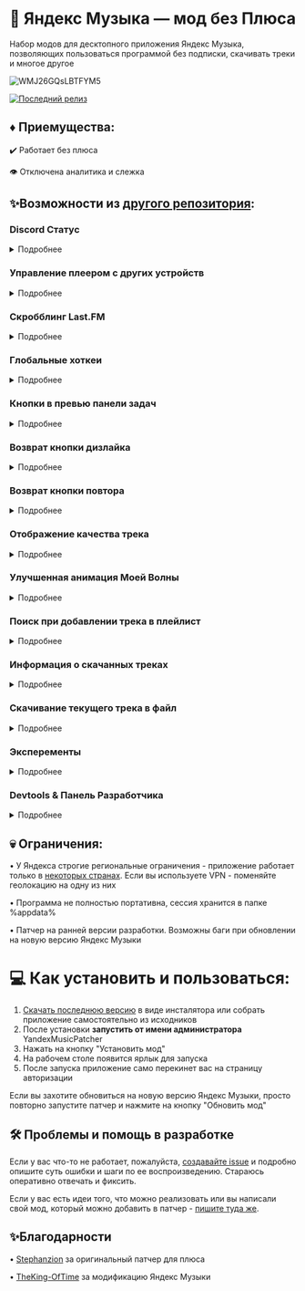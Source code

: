   
# 🎵 Яндекс Музыка — мод без Плюса

Набор модов для десктопного приложения Яндекс Музыка, позволяющих пользоваться программой без подписки, скачивать треки и многое другое

![WMJ26GQsLBTFYM5](https://github.com/user-attachments/assets/7deb631e-c67a-4d68-8a19-1e0fcd374ff1)

[![Последний релиз](https://img.shields.io/github/downloads/DarkPlayOff/YandexMusicExtMod/total?style=flat&label=%D0%A1%D0%BA%D0%B0%D1%87%D0%B0%D1%82%D1%8C)](https://github.com/DarkPlayOff/YandexMusicExtMod/releases/latest/)


## ♦️ Приемущества:
✔️ Работает без плюса

👁️ Отключена аналитика и слежка

## ✨Возможности из [другого репозитория](https://github.com/TheKing-OfTime/YandexMusicModClient):

### Discord Статус
<details>
   <summary>Подробнее</summary>

<details>
   <summary>Настройки</summary>

      "discordRPC": {
			"enable": true or false,                         //Включает или отключает disocrd RPC
			"applicationIDForRPC": "1124055337234858005",    //ID пользовательского приложения вашего для discord RPC
			"showButtons": true or false,                    //Включает или отключает все кнопки в статусе discord 
			"overrideDeepLinksExperiment": true or false,    //Включает или отключает разделение веб-кнопок и кнопок рабочего стола на одну кнопку
			"showGitHubButton": true or false,               //Включает или отключает кнопку Github, если для параметра overrideDeepLinksExperiment установлено значение true
			"afkTimeout": 15,				 //Время в минутах через которое статус в дискорде пропадёт если трек был поставлен на паузу.
			"showAlbum": true or false,                      //Включает или отключает строчку с информацией о альбоме в статусе discord 
   			"showSmallIcon": true or false,                  //Включает или отключает икноку статуса прослушивания в статусе discord 
      }

</details>


Добавляет поддержку отображения текущего трека как статуса в Discord
![image](https://github.com/user-attachments/assets/ff3b0726-6f83-4849-bce6-c5eb31523efa)

</details>

### Управление плеером с других устройств
<details>
   <summary>Подробнее</summary>


Добавляет поддержку управления воспроизведением настольного клиента с других устройств.

<img width="250" alt="Список устройств для воспроизведения" src="https://github.com/user-attachments/assets/17196b75-85c4-42f0-af81-ab62123fde5c">
<img width="250" alt="Управление воспроизведение с телефона на ПК клиенте" src="https://github.com/user-attachments/assets/305a94f9-4908-4c47-9d75-c0838dbad805">

<details>
   <summary>Настройки</summary>

Можно выключить в настройках внутри приложения

![image](https://github.com/user-attachments/assets/8b7280d6-f2ef-4a0e-8835-32e173a1e843)

</details>

</details>

### Скробблинг Last.FM
<details>
   <summary>Подробнее</summary>


Добавляет поддержку cкробблинга в Last.FM. Трек заскробблится если вы прослушаете хотя бы его половину. (Но при этом запрос скроббла отправиться при смене трека)

<img width="550" alt="Страница пользователя Last.FM с заскроббленными треками" src="https://github.com/user-attachments/assets/9a47a37b-b895-4a06-8538-fb94eb009290">

<details>
   <summary>Настройки</summary>

Авторизоваться в Last.FM, а также включить/выключить функцию можно в соответствующем меню в настройках приложения.

![Яндекс_Музыка_YCvwJPSvMt](https://github.com/user-attachments/assets/76c25ff0-fddd-4747-93ba-a6ab60efe876)

<details>
   <summary>Процесс авторизации</summary>

https://github.com/user-attachments/assets/079f8b38-ca6b-4fef-b6a2-efa853fd583f

</details>

</details>

</details>

### Глобальные хоткеи
<details>
   <summary>Подробнее</summary>


Добавляет поддержку глобальных хоткеев.

<details>
   <summary>Настройки</summary>

	"globalShortcuts": {
		"TOGGLE_PLAY": "Ctrl+/",
		"MOVE_FORWARD": "Ctrl+,",
		"MOVE_BACKWARD": "Ctrl+.",
		"TOGGLE_SHUFFLE": "Ctrl+\'",
		"REPEAT_NONE": undefined,
		"REPEAT_CONTEXT": undefined,
		"REPEAT_NONE": undefined,
  		"TOGGLE_LIKE": undefined,
  		"TOGGLE_DISLIKE": undefined,
	}

</details>

</details>

### Кнопки в превью панели задач
<details>
   <summary>Подробнее</summary>


Добавляет поддержку расширений панели задач (Taskbar Extensions)

<details>
   <summary>Настройки</summary>

      "taskBarExtensions": {
			"enable": true or false //Включает или отключает расширения панели задач
		}

</details>

![image](https://github.com/TheKing-OfTime/YandexMusicModClient/assets/68960526/8c3711a3-4bb7-4601-a291-b5c7eb5f58f0)

</details>

### Возврат кнопки дизлайка
<details>
   <summary>Подробнее</summary>

Возвращает кнопку дизлайка в плеер на главной.

![image](https://github.com/user-attachments/assets/22a83331-dfc4-4c7b-92c9-4fdbe2758910)

</details>

### Возврат кнопки повтора
<details>
   <summary>Подробнее</summary>

Возвращает кнопку повтора в плеер на главной когда играет Моя Волна.

</details>

### Отображение качества трека
<details>
   <summary>Подробнее</summary>

Отображает качество либо кодек текущего трека

<details>
   <summary>Настройки</summary>

	"playerBarEnhancement": {
  		"showDislikeButton": true //Включает или выключает отображение кнопки дизлайка в проигрывателе.
		"showCodecInsteadOfQualityMark": true //Показать кодек вместо качества
	}

</details>

![image](https://github.com/user-attachments/assets/da143017-b9ff-4faf-91dc-b9ccc81b1e2f)
![image](https://github.com/user-attachments/assets/3e5b6fb2-fbd3-4e04-880c-f1e556d8c4ef)

</details>

### Улучшенная анимация Моей Волны
<details>
   <summary>Подробнее</summary>

Улучшает поведение анимации Моей Волны. Она начинает лучше адаптироваться к музыке. Также позволяет настраивать частоту кадров в секунду при рендеринге анимации.
<details>
   <summary>Настройки</summary>

      "vibeAnimationEnhancement": {
	    "maxFPS": 25,             	// Максимально допустимая частота кадров в секунду. По умолчанию: 25. Рекомендуемое: 25 - 144. Не устанавливайте значание меньше 1
	    "intensityCoefficient": 1, 	// Чувствительность музыкального анализа. По умолчанию: 1; Рекомендуемое: 0,5 - 2; При значении 0 отключается улучшение анимации (почти :D)
	    "linearDeBoost": 5,		// [УСТАРЕЛО] Коэффициент выделения пиков в треке от основного трека. По умолчанию: 5. Рекомендуемое: 2 - 8. Если 1, отключает разделение пиков.
	    "playOnAnyEntity": false,	// Если включено, анимация воспроизводится, даже если источник трека не Моя Волна.
	    "disableRendering": false	// Полностью отключает анимацию. Используйте только если почувствуете значительное падение кадров в секунду. В противном случае подберите оптимальное значение параметра maxFPS для вашей системы.
      }

</details>

До:

https://github.com/user-attachments/assets/23a8da4d-3d6a-43c6-a5f5-965e065ed912

После:

https://github.com/user-attachments/assets/b062a3ee-d05e-4cf3-8e03-b6f8bf66525c

</details>

### Поиск при добавлении трека в плейлист
<details>
   <summary>Подробнее</summary>

Добавляет строку поиска в контекстное меню выбора плейлиста.

![image](https://github.com/user-attachments/assets/03924f52-6e37-4d6a-ad9e-c079ec739cd8)


</details>

### Информация о скачанных треках
<details>
   <summary>Подробнее</summary>

Добавляет информацию о скачанных треках на страницу настроек (количество скачанных треков и используемое хранилище для скачанных треков)

![image](https://github.com/user-attachments/assets/d3ba9ada-941c-4bd2-8c53-dad54090bf4e)


</details>

### Скачивание текущего трека в файл
<details>
   <summary>Подробнее</summary>

Позволяет скачать текущий трек вам на ПК. Нажмите на иконку качества/кодека трека чтобы выбрать путь для размещения файла.

</details>

### Эксперементы
<details>
   <summary>Подробнее</summary>

Позволяет включать/выключать эксперементы. Для этого вам нужно включить enableDevTools и использовать UI в приложении в dev панели:

</details>

### Devtools & Панель Разработчика
<details>
   <summary>Подробнее</summary>

Devtools по умолчанию отключены. Чтобы включить их, вам необходимо изменить `%appdata%\YandexMusic\config.json`:

Измените `"enableDevTools": false` на `"enableDevTools": true`

![electron_L6SeZLnSAH](https://github.com/TheKing-OfTime/YandexMusicModClient/assets/68960526/ae841087-d910-45e5-a007-3fd869a493e1)

![electron_y6aOeckPLH](https://github.com/TheKing-OfTime/YandexMusicModClient/assets/68960526/4bde4785-9196-4ac6-ad3b-9ac5db5b61c8)

</details>





## 💀 Ограничения:
• У Яндекса строгие региональные ограничения - приложение работает только в [некоторых странах](https://yandex.ru/support/music/ru/access.html). Если вы используете VPN - поменяйте геолокацию на одну из них

• Программа не полностью портативна, сессия хранится в папке %appdata%

• Патчер на ранней версии разработки. Возможны баги при обновлении на новую версию Яндекс Музыки

# 💻 Как установить и пользоваться:

1. [Скачать последнюю версию](https://github.com/DarkPlayOff/YandexMusicExtMod/releases/latest) в виде инсталятора или собрать приложение самостоятельно из исходников
2. После установки **запустить от имени администратора** YandexMusicPatcher
3. Нажать на кнопку "Установить мод"
4. На рабочем столе появится ярлык для запуска
5. После запуска приложение само перекинет вас на страницу авторизации

Если вы захотите обновиться на новую версию Яндекс Музыки, просто повторно запустите патчер и нажмите на кнопку "Обновить мод"


## 🛠 Проблемы и помощь в разработке

Если у вас что-то не работает, пожалуйста, [создавайте issue](https://github.com/DarkPlayOff/YandexMusicExtMod/issues) и подробно опишите суть ошибки и шаги по ее воспроизведению. Стараюсь оперативно отвечать и фиксить.

Если у вас есть идеи того, что можно реализовать или вы написали свой мод, который можно добавить в патчер - [пишите туда же](https://github.com/DarkPlayOff/YandexMusicExtMod/issues).


## ✨Благодарности
 • [Stephanzion](https://github.com/Stephanzion) за оригинальный патчер для плюса
 
 • [TheKing-OfTime](https://github.com/TheKing-OfTime) за модификацию Яндекс Музыки
